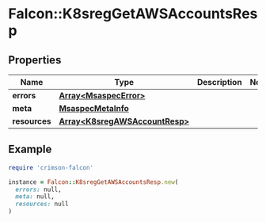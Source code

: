 # Falcon::K8sregGetAWSAccountsResp

## Properties

| Name | Type | Description | Notes |
| ---- | ---- | ----------- | ----- |
| **errors** | [**Array&lt;MsaspecError&gt;**](MsaspecError.md) |  |  |
| **meta** | [**MsaspecMetaInfo**](MsaspecMetaInfo.md) |  |  |
| **resources** | [**Array&lt;K8sregAWSAccountResp&gt;**](K8sregAWSAccountResp.md) |  |  |

## Example

```ruby
require 'crimson-falcon'

instance = Falcon::K8sregGetAWSAccountsResp.new(
  errors: null,
  meta: null,
  resources: null
)
```

